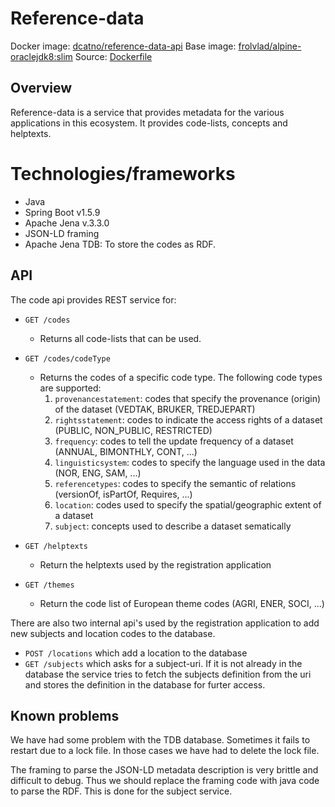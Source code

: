 # Reference-data

Docker image: [dcatno/reference-data-api](https://hub.docker.com/r/dcatno/registration-api/)
Base image: [frolvlad/alpine-oraclejdk8:slim](https://hub.docker.com/r/frolvlad/alpine-oraclejdk8/)
Source: [Dockerfile](https://github.com/Informasjonsforvaltning/fdk/develop/applications/reference-data/src/main/docker/Dockerfile)

##  Overview
Reference-data is a service that provides metadata for the various applications in this ecosystem. It provides code-lists, concepts and helptexts. 

# Technologies/frameworks
* Java
* Spring Boot v1.5.9
* Apache Jena v.3.3.0
* JSON-LD framing
* Apache Jena TDB: To store the codes as RDF.

## API

The code api provides REST service for:

* `GET /codes`
    * Returns all code-lists that can be used.
    
* `GET /codes/codeType`
    * Returns the codes of a specific code type. The following code types are supported:
        1. `provenancestatement`: codes that specify the provenance (origin) of the dataset (VEDTAK, BRUKER, TREDJEPART)
        2. `rightsstatement`: codes to indicate the access rights of a dataset (PUBLIC, NON_PUBLIC, RESTRICTED)
        3. `frequency`: codes to tell the update frequency of a dataset (ANNUAL, BIMONTHLY, CONT, ...)
        3. `linguisticsystem`: codes to specify the language used in the data (NOR, ENG, SAM, ...)
        3. `referencetypes`: codes to specify the semantic of relations (versionOf, isPartOf, Requires, ...)
        1. `location`: codes used to specify the spatial/geographic extent of a dataset
        1. `subject`: concepts used to describe a dataset sematically
        

* `GET /helptexts`
    * Return the helptexts used by the registration application
    
* `GET /themes`
    * Return the code list of European theme codes (AGRI, ENER, SOCI, ...)
    
There are also two internal api's used by the registration application to add new subjects and location codes to the database.

* `POST /locations` which add a location to the database
* `GET /subjects` which asks for a subject-uri. If it is not already in the database the service tries to fetch the subjects definition from the uri and 
stores the definition in the database for furter access.
    
## Known problems

We have had some problem with the TDB database. Sometimes it fails to restart due to a lock file. In those cases we have had to delete the lock file.

The framing to parse the JSON-LD metadata description is very brittle and difficult to debug. Thus we should replace the framing code with java code to parse the RDF. This is done for the subject service.
 